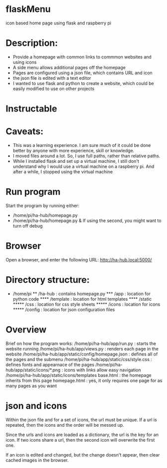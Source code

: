 # flaskMenu
icon based home page using flask and raspberry pi

# Description:
  * Provide a homepage with common links to commmon websites and using icons
  * A side menu allows additional pages off the homepage
  * Pages are configured using a json file, which contains URL and icon
  * the json file is edited with a text editor
  * I wanted to use flask and python to create a website, which could be easily modified to use on other projects

# Instructable

# Caveats:
  * This was a learning experience. I am sure much of it could be done better by anyone with more experience, skill or knowledge.
  * I moved files around a lot. So, I use full paths, rather than relative paths.
  * While I installed flask and set up a virtual machine, I still don't understand why I would use a virtual machine on a raspberry pi. And after a while, I stopped using the virtual machine

# Run program
Start the program by running either:
  * /home/pi/ha-hub/homepage.py
  * /home/pi/ha-hub/homepage.py &
If using the second, you might want to turn off debug

# Browser
Open a browser, and enter the following URL:
  http://ha-hub.local:5000/

# Directory structure:
  * /home/pi
  **  /ha-hub       : contains homepage.py
  ***    /app        : location for python code
  ****      /template : location for html templates
  ****      /static
  *****        /css    : location for css style sheets
  *****        /icons  : location for icons
  *****        /config : location for json configuration files

# Overview 
Brief on how the program works:
  /home/pi/ha-hub/app/run.py                      : starts the website running
  /home/pi/ha-hub/app/views.py                    : renders each page in the website
  /home/pi/ha-hub/app/static/config/homepage.json : defines all of the pages and the submenu
  /home/pi/ha-hub/app/static/css/style.css        : defines fonts and appearnace of the pages
  /home/pi/ha-hub/app/static/icons/*.png          : icons with links allow easy navigation
  /home/pi/ha-hub/app/static/icons/templates
    base.html                                     : the homepage inherits from this page
    homepage.html                                 : yes, it only requires one page for as many pages as you want

# json and icons
Within the json file and for a set of icons, the url must be unique. If a url is repeated, then the icons and the order will be messed up.

Since the urls and icons are loaded as a dictionary, the url is the key for an icon. If two icons share a url, then the second icon will
overwrite the first one.

If an icon is edited and changed, but the change doesn't appear, then clear cached images in the browser.
